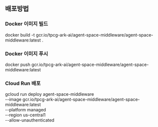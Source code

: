 ## 배포방법

### Docker 이미지 빌드

docker build -t gcr.io/tpcg-ark-ai/agent-space-middleware/agent-space-middleware:latest .

### Docker 이미지 푸시

docker push gcr.io/tpcg-ark-ai/agent-space-middleware/agent-space-middleware:latest

### Cloud Run 배포

gcloud run deploy agent-space-middleware \
 --image gcr.io/tpcg-ark-ai/agent-space-middleware/agent-space-middleware:latest \
 --platform managed \
 --region us-central1 \
 --allow-unauthenticated
